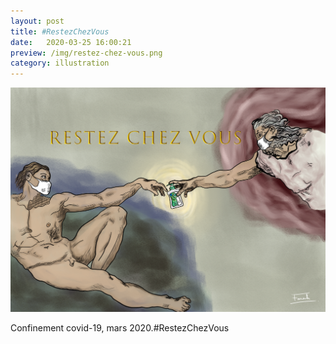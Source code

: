 ```yaml
---
layout: post
title: #RestezChezVous 
date:   2020-03-25 16:00:21
preview: /img/restez-chez-vous.png
category: illustration
---
```


![RestezChezVous](/img/restez-chez-vous.png) 


Confinement covid-19, mars 2020.#RestezChezVous


